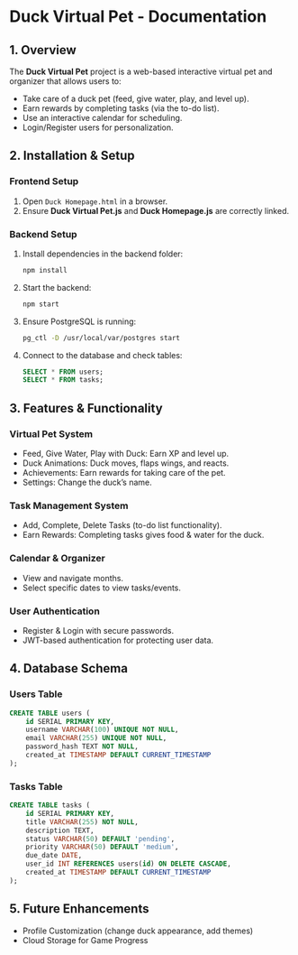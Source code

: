 # Duck Virtual Pet - Documentation

## 1. Overview
The **Duck Virtual Pet** project is a web-based interactive virtual pet and organizer that allows users to:
- Take care of a duck pet (feed, give water, play, and level up).
- Earn rewards by completing tasks (via the to-do list).
- Use an interactive calendar for scheduling.
- Login/Register users for personalization.


## 2. Installation & Setup

### Frontend Setup
1. Open `Duck Homepage.html` in a browser.
2. Ensure **Duck Virtual Pet.js** and **Duck Homepage.js** are correctly linked.

### Backend Setup
1. Install dependencies in the backend folder:
   ```sh
   npm install
   ```
2. Start the backend:
   ```sh
   npm start
   ```
3. Ensure PostgreSQL is running:
   ```sh
   pg_ctl -D /usr/local/var/postgres start
   ```
4. Connect to the database and check tables:
   ```sql
   SELECT * FROM users;
   SELECT * FROM tasks;
   ```

## 3. Features & Functionality

### Virtual Pet System
- Feed, Give Water, Play with Duck: Earn XP and level up.
- Duck Animations: Duck moves, flaps wings, and reacts.
- Achievements: Earn rewards for taking care of the pet.
- Settings: Change the duck’s name.

### Task Management System
- Add, Complete, Delete Tasks (to-do list functionality).
- Earn Rewards: Completing tasks gives food & water for the duck.

### Calendar & Organizer
- View and navigate months.
- Select specific dates to view tasks/events.

### User Authentication 
- Register & Login with secure passwords.
- JWT-based authentication for protecting user data.


## 4. Database Schema
### Users Table
```sql
CREATE TABLE users (
    id SERIAL PRIMARY KEY,
    username VARCHAR(100) UNIQUE NOT NULL,
    email VARCHAR(255) UNIQUE NOT NULL,
    password_hash TEXT NOT NULL,
    created_at TIMESTAMP DEFAULT CURRENT_TIMESTAMP
);
```
### Tasks Table
```sql
CREATE TABLE tasks (
    id SERIAL PRIMARY KEY,
    title VARCHAR(255) NOT NULL,
    description TEXT,
    status VARCHAR(50) DEFAULT 'pending',
    priority VARCHAR(50) DEFAULT 'medium',
    due_date DATE,
    user_id INT REFERENCES users(id) ON DELETE CASCADE,
    created_at TIMESTAMP DEFAULT CURRENT_TIMESTAMP
);
```

## 5. Future Enhancements
- Profile Customization (change duck appearance, add themes)
- Cloud Storage for Game Progress


